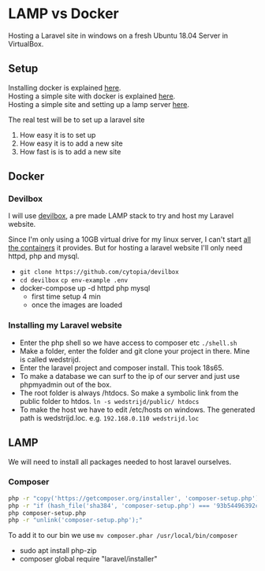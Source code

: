 # LAMP vs Docker

Hosting a Laravel site in windows on a fresh Ubuntu 18.04 Server in VirtualBox.

## Setup

Installing docker is explained [here](./install-docker/).  
Hosting a simple site with docker is explained [here](./docker-simple-example/).  
Hosting a simple site and setting up a lamp server [here](./lamp-simple-example/).

The real test will be to set up a laravel site

1. How easy it is to set up
2. How easy it is to add a new site
3. How fast is is to add a new site

## Docker

### Devilbox

I will use [devilbox](http://devilbox.org/), a pre made LAMP stack to try and host my Laravel website.

Since I'm only using a 10GB virtual drive for my linux server, I can't start [all the containers](https://devilbox.readthedocs.io/en/latest/readings/available-container.html?highlight=container) it provides.
But for hosting a laravel website I'll only need httpd, php and mysql.

- `git clone https://github.com/cytopia/devilbox`
- `cd devilbox` `cp env-example .env`
- docker-compose up -d httpd php mysql
  - first time setup 4 min
  - once the images are loaded

### Installing my Laravel website

- Enter the php shell so we have access to composer etc `./shell.sh`
- Make a folder, enter the folder and git clone your project in there. Mine is called wedstrijd.
- Enter the laravel project and composer install. This took 18s65.
- To make a database we can surf to the ip of our server and just use phpmyadmin out of the box.
- The root folder is always /htdocs. So make a symbolic link from the public folder to htdos.
  `ln -s wedstrijd/public/ htdocs`
- To make the host we have to edit /etc/hosts on windows. The generated path is wedstrijd.loc. e.g. `192.168.0.110 wedstrijd.loc`

## LAMP

We will need to install all packages needed to host laravel ourselves.

### Composer

```bash
php -r "copy('https://getcomposer.org/installer', 'composer-setup.php');"
php -r "if (hash_file('sha384', 'composer-setup.php') === '93b54496392c062774670ac18b134c3b3a95e5a5e5c8f1a9f115f203b75bf9a129d5daa8ba6a13e2cc8a1da0806388a8') { echo 'Installer verified'; } else { echo 'Installer corrupt'; unlink('composer-setup.php'); } echo PHP_EOL;"
php composer-setup.php
php -r "unlink('composer-setup.php');"
```

To add it to our bin we use `mv composer.phar /usr/local/bin/composer`

- sudo apt install php-zip
- composer global require "laravel/installer"
